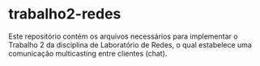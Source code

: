 # trabalho2-redes
Este repositório contém os arquivos necessários para implementar o Trabalho 2 da disciplina de Laboratório de Redes, o qual estabelece uma comunicação multicasting entre clientes (chat).
